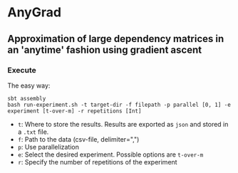 # AnyGrad
## Approximation of large dependency matrices in an 'anytime' fashion using gradient ascent

### Execute

The easy way:

    sbt assembly
    bash run-experiment.sh -t target-dir -f filepath -p parallel [0, 1] -e experiment [t-over-m] -r repetitions [Int]
    
- `t`: Where to store the results. Results are exported as `json` and stored in a `.txt` file.
- `f`: Path to the data (csv-file, delimiter=",")
- `p`: Use parallelization
- `e`: Select the desired experiment. Possible options are `t-over-m`
- `r`: Specify the number of repetitions of the experiment

